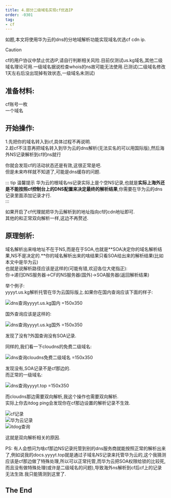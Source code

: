 ```yaml
---
title: 4.部分二级域名实现cf优选IP
order: -0301
tag:
- cf
---
```


如题,本文将使用华为云的dns的分地域解析功能实现域名优选cf cdn ip.  

> [!caution]
> cf的用户协议中禁止优选IP,请自行判断相关风险.目前仅测试us.kg域名,其他二级域名理论可用.一级域名据说检查whois的ns故可能无法使用.已测试(二级域名修改1天左右后没出现掉有效状态,一级域名未测试)  

## 准备材料:  

cf账号一枚  
一个域名  

## 开始操作:

1.先把你的域名转入到cf,具体过程不再说明.  
2.趁cf不注意再把域名转入到华为云的dns解析(无法实名的可以用国际版),然后海外NS记录解析到cf的ns就行  

你就会发现cf的活动状态还是有效,这很正常是吧.  
但是未来咋样就不知道了,可能是dns缓存的问题.  

::: tip 温馨提示
华为云的根域名ns记录实际上是个空NS记录,也就是**实际上海外还是不能按照cf控制台上的DNS配置来决定最终的解析结果**,你需要在华为云的dns记录里面添加记录才行.  
:::

如果开启了cf代理就把华为云解析到的地址指向cf的cdn地址即可.  
其他的和正常双向解析一样,这边不再赘述.  

## 原理刨析:

域名解析出来啥地址不在于NS,而是在于SOA,也就是**SOA决定你的域名解析结果,NS不是决定的.**你的域名解析出来的啥结果只看SOA给出来的解析结果(比如本文中是华为云)   
也就是说解析路径应该是这样的(可能有错,欢迎各位大佬指正):  
你->递归DNS服务器->CF的NS服务器(国外)->SOA服务器(返回解析结果)  

举个例子:  
yyyyt.us.kg解析托管在华为云国际版上.如果你在国内查询应该下面的样子:  

![dns查询yyyyt.us.kg国内 =150x350](https://img.yyyyt.top/docs/articles/tech/2025/0301/dns_yyyyt.us.kg_cn.jpg "国内查询")  

国外查询应该是这样的:  

![dns查询yyyyt.us.kg国外 =150x350](https://img.yyyyt.top/docs/articles/tech/2025/0301/dns_yyyyt.us.kg_global.jpg "国外查询")

发现了没有?外国查询没有SOA记录.  

同样的,我们看一下cloudns的免费二级域名:  

![dns查询cloudns免费二级域名 =150x350](https://img.yyyyt.top/docs/articles/tech/2025/0301/dns_yyyyt.ip-ddns.com.jpg)  

发现没有,SOA记录不是cf那边的.  
而正常的一级域名:  

![dns查询yyyyt.top =150x350](https://img.yyyyt.top/docs/articles/tech/2025/0301/dns_yyyyt.top.jpg)  

而cloudns那边需要双向解析,我这个操作也需要双向解析.  
实际上你去itdog ping会发现你在cf那边设置的解析记录不生效.  

![cf记录](https://img.yyyyt.top/docs/articles/tech/2025/0301/test.yyyyt.us.kg_cf.png)  
![华为云记录](https://img.yyyyt.top/docs/articles/tech/2025/0301/test.yyyyt.us.kg_huawei.png)  
![itdog查询](https://img.yyyyt.top/docs/articles/tech/2025/0301/test.yyyyt.us.kg_itdog.png)  

这就是双向解析相关的原因.  

PS: 有人会想问为啥cf那边NS记录托管到别的dns服务商就能按照正常的解析出来了,例如说我的docs.yyyyt.top就是通过子域名NS记录来托管华为云的,这个我猜测应该是cf那边做了特殊处理,所以可以正常托管,而华为云把SOA权限给锁的比较死,而且没有做特殊处理(或许是二级域名的问题),导致海外ns解析到cf后cf上的记录无法生效.我只能猜测到这里了.  

## The End